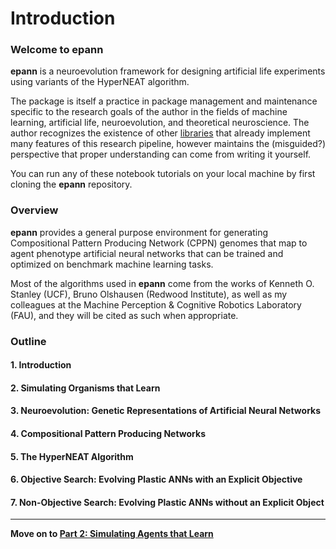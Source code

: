 

# Introduction

### Welcome to epann

**epann** is a neuroevolution framework for designing artificial life experiments using variants of the HyperNEAT algorithm. 

The package is itself a practice in package management and maintenance specific to the research goals of the author in the fields of machine learning, artificial life, neuroevolution, and theoretical neuroscience. The author recognizes the existence of other [libraries](http://eplex.cs.ucf.edu/neat_software/) that already implement many features of this research pipeline, however maintains the (misguided?) perspective that proper understanding can come from writing it yourself. 

You can run any of these notebook tutorials on your local machine by first cloning the **epann** repository. 

### Overview

**epann** provides a general purpose environment for generating Compositional Pattern Producing Network (CPPN) genomes that map to agent phenotype artificial neural networks that can be trained and optimized on benchmark machine learning tasks. 

Most of the algorithms used in **epann** come from the works of Kenneth O. Stanley (UCF), Bruno Olshausen (Redwood Institute), as well as my colleagues at the Machine Perception & Cognitive Robotics Laboratory (FAU), and they will be cited as such when appropriate.

### Outline

#### 1. Introduction
#### 2. Simulating Organisms that Learn
#### 3. Neuroevolution: Genetic Representations of Artificial Neural Networks
#### 4. Compositional Pattern Producing Networks
#### 5. The HyperNEAT Algorithm
#### 6. Objective Search: Evolving Plastic ANNs with an Explicit Objective
#### 7. Non-Objective Search: Evolving Plastic ANNs without an Explicit Object

---

**Move on to [Part 2: Simulating Agents that Learn](02agentsenvs.md)**